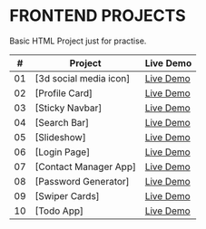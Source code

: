 # FRONTEND PROJECTS 

Basic HTML Project just for practise.


|  #  | Project | Live Demo
| --- | ------------------------------------------------ | --------------------
| 01  | [3d social media icon] | [Live Demo](https://3d-social-media-icons.netlify.app/)| 
| 02  | [Profile Card] | [Live Demo](https://profile-card-animation.netlify.app/)
| 03  | [Sticky Navbar] | [Live Demo](https://responsive-sticky-navbar.netlify.app/)
| 04  | [Search Bar] | [Live Demo](https://animated-searchbar.netlify.app/)
| 05  | [Slideshow] | [Live Demo](https://slideshow-animation.netlify.app/)
| 06  | [Login Page] | [Live Demo](https://responsive-login-page.netlify.app/)
| 07  | [Contact Manager App] | [Live Demo](https://contact-manager-javascript.netlify.app/)
| 08  | [Password Generator] | [Live Demo](https://password-generator-system.netlify.app/)
| 09  | [Swiper Cards] | [Live Demo](https://swiper-card.netlify.app/)
| 10  | [Todo App] | [Live Demo](https://responsive-todoapp.netlify.app/)
